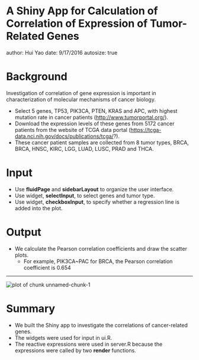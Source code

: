 A Shiny App for Calculation of Correlation of Expression of Tumor-Related Genes
========================================================
author: Hui Yao
date: 9/17/2016
autosize: true

Background
========================================================

Investigation of correlation of gene expression is important in characterization of molecular mechanisms of cancer biology.

- Select 5 genes, TP53, PIK3CA, PTEN, KRAS and APC, with highest mutation rate in cancer patients (http://www.tumorportal.org/).
- Download the expression levels of these genes from 5172 cancer patients from the website of TCGA data portal (https://tcga-data.nci.nih.gov/docs/publications/tcga/?).
- These cancer patient samples are collected from 8 tumor types, BRCA, BRCA, HNSC, KIRC, LGG, LUAD, LUSC, PRAD and THCA. 

Input
========================================================


- Use **fluidPage** and **sidebarLayout** to organize the user interface.
- Use widget, **selectInput**, to select genes and tumor type.
- Use widget, **checkboxInput**, to specify whether a regression line is added into the plot.



Output
========================================================

- We calculate the Pearson correlation coefficients and draw the scatter plots.
    + For example, PIK3CA~PAC for BRCA, the Pearson correlation coefficient is 0.654 

*** 

![plot of chunk unnamed-chunk-1](shinyAppHYSlide-figure/unnamed-chunk-1-1.png)

Summary
================================

- We built the Shiny app to investigate the correlations of cancer-related genes. 
- The widgets were used for input in ui.R.
- The reactive expressions were used in server.R because the expressions were called by two **render** functions.


